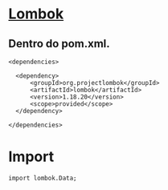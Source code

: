 # [Lombok](https://www.baeldung.com/intro-to-project-lombok) 

## Dentro do pom.xml.

```<dependencies>```
 
```
  <dependency>
      <groupId>org.projectlombok</groupId>
      <artifactId>lombok</artifactId>
      <version>1.18.20</version>
      <scope>provided</scope>
  </dependency>
```

```</dependencies>```
# Import
```
import lombok.Data;
```
